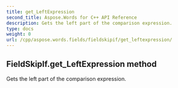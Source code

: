 ```yaml
---
title: get_LeftExpression
second_title: Aspose.Words for C++ API Reference
description: Gets the left part of the comparison expression. 
type: docs
weight: 0
url: /cpp/aspose.words.fields/fieldskipif/get_leftexpression/
---
```

## FieldSkipIf.get_LeftExpression method


Gets the left part of the comparison expression. 

